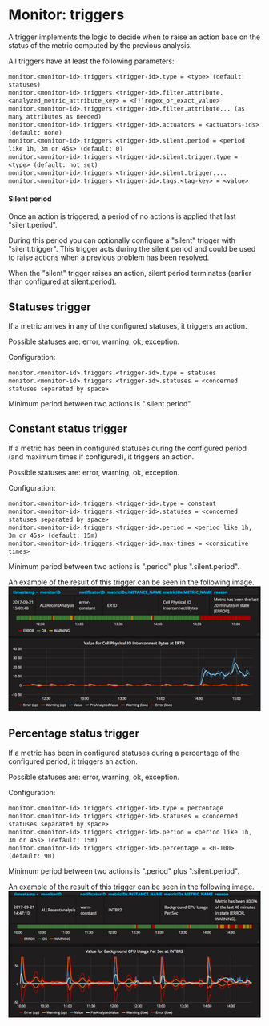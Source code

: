 # Monitor: triggers

A trigger implements the logic to decide when to raise an action base on the status of the metric computed by the previous analysis.

All triggers have at least the following parameters:

```
monitor.<monitor-id>.triggers.<trigger-id>.type = <type> (default: statuses)
monitor.<monitor-id>.triggers.<trigger-id>.filter.attribute.<analyzed_metric_attribute_key> = <[!]regex_or_exact_value>
monitor.<monitor-id>.triggers.<trigger-id>.filter.attribute... (as many attributes as needed)
monitor.<monitor-id>.triggers.<trigger-id>.actuators = <actuators-ids> (default: none)
monitor.<monitor-id>.triggers.<trigger-id>.silent.period = <period like 1h, 3m or 45s> (default: 0)
monitor.<monitor-id>.triggers.<trigger-id>.silent.trigger.type = <type> (default: not set)
monitor.<monitor-id>.triggers.<trigger-id>.silent.trigger....
monitor.<monitor-id>.triggers.<trigger-id>.tags.<tag-key> = <value>
```

#### Silent period

Once an action is triggered, a period of no actions is applied that last "silent.period".

During this period you can optionally configure a "silent" trigger with "silent.trigger". 
This trigger acts during the silent period and could be used to raise actions when a previous problem has been resolved. 

When the "silent" trigger raises an action, silent period terminates (earlier than configured at silent.period). 

## Statuses trigger

If a metric arrives in any of the configured statuses, it triggers an action.

Possible statuses are: error, warning, ok, exception.

Configuration:
```
monitor.<monitor-id>.triggers.<trigger-id>.type = statuses
monitor.<monitor-id>.triggers.<trigger-id>.statuses = <concerned statuses separated by space>
```

Minimum period between two actions is ".silent.period".

## Constant status trigger

If a metric has been in configured statuses during the configured period (and maximum times if configured), it triggers an action.

Possible statuses are: error, warning, ok, exception.

Configuration:
```
monitor.<monitor-id>.triggers.<trigger-id>.type = constant
monitor.<monitor-id>.triggers.<trigger-id>.statuses = <concerned statuses separated by space>
monitor.<monitor-id>.triggers.<trigger-id>.period = <period like 1h, 3m or 45s> (default: 15m)
monitor.<monitor-id>.triggers.<trigger-id>.max-times = <consicutive times>
```

Minimum period between two actions is ".period" plus ".silent.period".

An example of the result of this trigger can be seen in the following image.
![Constant status trigger](../img/trigger/constant.png)

## Percentage status trigger

If a metric has been in configured statuses during a percentage of the configured period, it triggers an action.

Possible statuses are: error, warning, ok, exception.

Configuration:
```
monitor.<monitor-id>.triggers.<trigger-id>.type = percentage
monitor.<monitor-id>.triggers.<trigger-id>.statuses = <concerned statuses separated by space>
monitor.<monitor-id>.triggers.<trigger-id>.period = <period like 1h, 3m or 45s> (default: 15m)
monitor.<monitor-id>.triggers.<trigger-id>.percentage = <0-100> (default: 90)
```

Minimum period between two actions is ".period" plus ".silent.period".

An example of the result of this trigger can be seen in the following image.
![Percentage status trigger](../img/trigger/percentage.png)